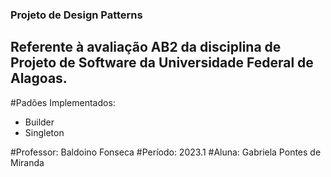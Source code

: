 ### Projeto de Design Patterns
## Referente à avaliação AB2 da disciplina de Projeto de Software da Universidade Federal de Alagoas.

#Padões Implementados:
- Builder
- Singleton

#Professor: Baldoino Fonseca
#Período: 2023.1
#Aluna: Gabriela Pontes de Miranda
